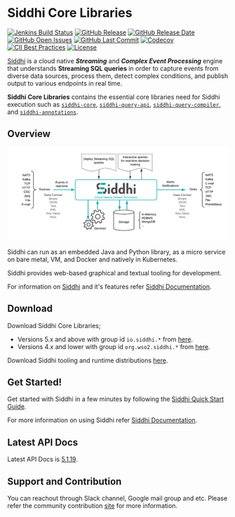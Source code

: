 Siddhi Core Libraries
=====================

  [![Jenkins Build Status](https://wso2.org/jenkins/view/wso2-dependencies/job/siddhi/job/siddhi/badge/icon)](https://wso2.org/jenkins/view/wso2-dependencies/job/siddhi/job/siddhi)
  [![GitHub Release](https://img.shields.io/github/release/siddhi-io/siddhi.svg)](https://github.com/siddhi-io/siddhi/releases)
  [![GitHub Release Date](https://img.shields.io/github/release-date/siddhi-io/siddhi.svg)](https://github.com/siddhi-io/siddhi/releases)
  [![GitHub Open Issues](https://img.shields.io/github/issues-raw/siddhi-io/siddhi.svg)](https://github.com/siddhi-io/siddhi/commits/master)
  [![GitHub Last Commit](https://img.shields.io/github/last-commit/siddhi-io/siddhi.svg)](https://github.com/siddhi-io/siddhi/commits/master)
  [![Codecov](https://codecov.io/gh/siddhi-io/siddhi/branch/master/graph/badge.svg)](https://codecov.io/gh/siddhi-io/siddhi)
  [![CII Best Practices](https://bestpractices.coreinfrastructure.org/projects/2974/badge)](https://bestpractices.coreinfrastructure.org/projects/2974)
  [![License](https://img.shields.io/badge/License-Apache%202.0-blue.svg)](https://opensource.org/licenses/Apache-2.0)

<a target="_blank" href="https://siddhi.io/">Siddhi</a> is a cloud native **_Streaming_** and **_Complex Event Processing_** engine that understands **Streaming SQL queries** in order to capture events from diverse data sources, process them, detect complex conditions, and publish output to various endpoints in real time.

**Siddhi Core Libraries** contains the essential core libraries need for Siddhi execution such as [`siddhi-core`](https://github.com/siddhi-io/siddhi/tree/master/modules/siddhi-core), [`siddhi-query-api`](https://github.com/siddhi-io/siddhi/tree/master/modules/siddhi-query-api), [`siddhi-query-compiler`](https://github.com/siddhi-io/siddhi/tree/master/modules/siddhi-query-compiler), and [`siddhi-annotations`](https://github.com/siddhi-io/siddhi/tree/master/modules/siddhi-annotations).

## Overview 

![](https://raw.githubusercontent.com/siddhi-io/siddhi/master/docs/images/siddhi-overview.png?raw=true "Overview")

Siddhi can run as an embedded Java and Python library, as a micro service on bare metal, VM, and Docker and natively in Kubernetes. 

Siddhi provides web-based graphical and textual tooling for development.

For information on <a target="_blank" href="https://siddhi.io/">Siddhi</a> and it's features refer <a target="_blank" href="https://siddhi.io/redirect/docs.html">Siddhi Documentation</a>. 

## Download 

Download Siddhi Core Libraries;

* Versions 5.x and above with group id `io.siddhi.*` from <a target="_blank" href="https://mvnrepository.com/artifact/io.siddhi/">here</a>.
* Versions 4.x and lower with group id `org.wso2.siddhi.*` from <a target="_blank" href="https://mvnrepository.com/artifact/org.wso2.siddhi/">here</a>.

Download Siddhi tooling and runtime distributions <a target="_blank" href="https://siddhi.io/redirect/download.html">here</a>.

## Get Started!

Get started with Siddhi in a few minutes by following the <a target="_blank" href="https://siddhi.io/redirect/quick-start.html">Siddhi Quick Start Guide</a>. 

For more information on using Siddhi refer <a target="_blank" href="https://siddhi.io/redirect/docs.html">Siddhi Documentation</a>. 

## Latest API Docs 

Latest API Docs is <a target="_blank" href="https://siddhi-io.github.io/siddhi/api/5.1.19">5.1.19</a>.

## Support and Contribution

You can reachout through Slack channel, Google mail group and etc. Please refer the community contribution [site](https://siddhi.io/community/) for more information.

